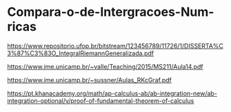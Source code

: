 # Compara-o-de-Intergracoes-Num-ricas


https://www.repositorio.ufop.br/bitstream/123456789/11726/1/DISSERTA%C3%87%C3%83O_IntegralRiemannGeneralizada.pdf

https://www.ime.unicamp.br/~valle/Teaching/2015/MS211/Aula14.pdf

https://www.ime.unicamp.br/~sussner/Aulas_RKcGraf.pdf

https://pt.khanacademy.org/math/ap-calculus-ab/ab-integration-new/ab-integration-optional/v/proof-of-fundamental-theorem-of-calculus
